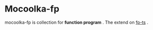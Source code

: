 # Mocoolka-fp

mocoolka-fp is collection for  **function program** .
The extend on [fp-ts](https://github.com/gcanti/fp-ts) .